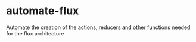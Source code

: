 # automate-flux
Automate the creation of the actions, reducers and other functions needed for the flux architecture
